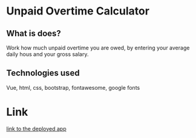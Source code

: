 # Unpaid Overtime Calculator

## What is does?
Work how much unpaid overtime you are owed, by entering your average daily hous and your gross salary.

## Technologies used
Vue, html, css, bootstrap, fontawesome, google fonts

# Link
[link to the deployed app](https://michellewatts20000.github.io/unpaid-overtime-vue/)
